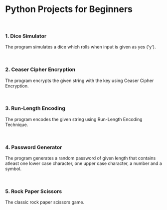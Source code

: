 # Python Projects for Beginners 
<br>

### 1.  Dice Simulator
The program simulates a dice which rolls when input is given as yes ('y').

<br>

### 2.  Ceaser Cipher Encryption
The program encrypts the given string with the key using Ceaser Cipher Encryption.

<br>

### 3.  Run-Length Encoding
The program encodes the given string using Run-Length Encoding Technique.

<br>

### 4.  Password Generator
The program generates a random password of given length that contains atleast one lower case character, 
one upper case character, a number and a symbol.

<br>

### 5.  Rock Paper Scissors
The classic rock paper scissors game.

<br>

###
